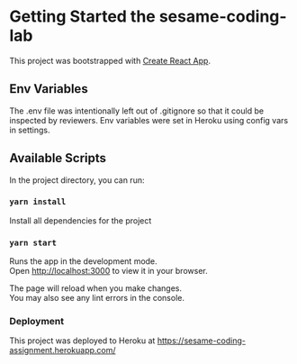 # Getting Started the sesame-coding-lab

This project was bootstrapped with [Create React App](https://github.com/facebook/create-react-app). 

## Env Variables

The .env file was intentionally left out of .gitignore so that it could be inspected by reviewers. Env variables were set in Heroku using config vars in settings.

## Available Scripts

In the project directory, you can run:

### `yarn install`
Install all dependencies for the project

### `yarn start`

Runs the app in the development mode.\
Open [http://localhost:3000](http://localhost:3000) to view it in your browser.

The page will reload when you make changes.\
You may also see any lint errors in the console.

### Deployment

This project was deployed to Heroku at https://sesame-coding-assignment.herokuapp.com/

